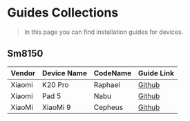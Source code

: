 # Guides Collections
> In this page you can find installation guides for devices.

## Sm8150
| Vendor  | Device Name | CodeName | Guide Link                                                             |
|---------|-------------|----------|------------------------------------------------------------------------|
| Xiaomi  | K20 Pro     | Raphael  | [Github](https://github.com/graphiks/woa-raphael)                      |
| Xiaomi  | Pad 5       | Nabu     | [Github](https://github.com/erdilS/Port-Windows-11-Xiaomi-Pad-5)       |
| XiaoMi  | XiaoMi 9    | Cepheus  | [Github](https://github.com/woacepheus/Port-Windows-11-Xiaomi-Mi-9)    |
